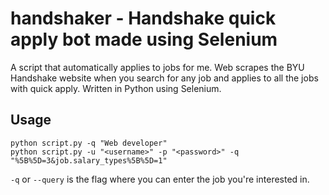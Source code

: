 # handshaker - Handshake quick apply bot made using Selenium

A script that automatically applies to jobs for me. Web scrapes the BYU Handshake website when you search for any job and applies to all the jobs with quick apply. Written in Python using Selenium.

## Usage

```
python script.py -q "Web developer"
python script.py -u "<username>" -p "<password>" -q "%5B%5D=3&job.salary_types%5B%5D=1"
```

`-q` or `--query` is the flag where you can enter the job you're interested in.
